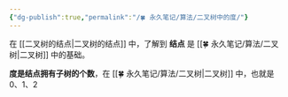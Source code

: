 ```yaml
---
{"dg-publish":true,"permalink":"/🍀 永久笔记/算法/二叉树中的度/"}
---
```



在 [[二叉树的结点\|二叉树的结点]] 中，了解到 **结点** 是 [[🍀 永久笔记/算法/二叉树\|二叉树]] 中的基础。

**度是结点拥有子树的个数**，在 [[🍀 永久笔记/算法/二叉树\|二叉树]] 中，也就是 0、1、2